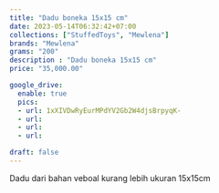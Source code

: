 ```yaml
---
title: "Dadu boneka 15x15 cm"
date: 2023-05-14T06:32:42+07:00
collections: ["StuffedToys", "Mewlena"]
brands: "Mewlena"
grams: "200"
description : "Dadu boneka 15x15 cm"
price: "35,000.00"

google_drive:
  enable: true
  pics:
  - url: 1xXIVDwRyEurMPdYV2Gb2W4djsBrpyqK-
  - url: 
  - url: 
  - url: 

draft: false
---
```


Dadu dari bahan veboal kurang lebih ukuran 15x15cm
